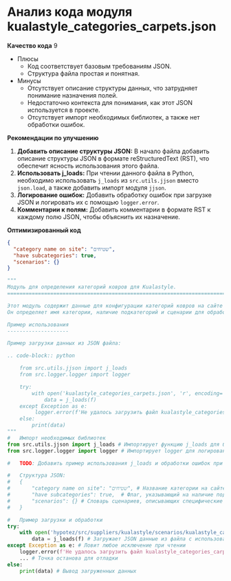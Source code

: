 # Анализ кода модуля kualastyle_categories_carpets.json

**Качество кода**
9
 -  Плюсы
    - Код соответствует базовым требованиям JSON.
    - Структура файла простая и понятная.
 -  Минусы
    - Отсутствует описание структуры данных, что затрудняет понимание назначения полей.
    - Недостаточно контекста для понимания, как этот JSON используется в проекте.
    - Отсутствует импорт необходимых библиотек, а также нет обработки ошибок.

**Рекомендации по улучшению**

1.  **Добавить описание структуры JSON:** В начало файла добавить описание структуры JSON в формате reStructuredText (RST), что обеспечит ясность использования этого файла.
2.  **Использовать j_loads:** При чтении данного файла в Python, необходимо использовать `j_loads` из `src.utils.jjson` вместо `json.load`, а также добавить импорт модуля `jjson`.
3.  **Логирование ошибок:** Добавить обработку ошибок при загрузке JSON и логировать их с помощью `logger.error`.
4.  **Комментарии к полям:** Добавить комментарии в формате RST к каждому полю JSON, чтобы объяснить их назначение.

**Оптимизированный код**
```json
{
  "category name on site": "שטיחים",
  "have subcategories": true,
  "scenarios": {}
}
```
```python
"""
Модуль для определения категорий ковров для Kualastyle.
=========================================================================================

Этот модуль содержит данные для конфигурации категорий ковров на сайте Kualastyle.
Он определяет имя категории, наличие подкатегорий и сценарии для обработки данных.

Пример использования
--------------------

Пример загрузки данных из JSON файла:

.. code-block:: python

    from src.utils.jjson import j_loads
    from src.logger.logger import logger

    try:
        with open('kualastyle_categories_carpets.json', 'r', encoding='utf-8') as f:
            data = j_loads(f)
    except Exception as e:
         logger.error(f'Не удалось загрузить файл kualastyle_categories_carpets.json. Ошибка: {e}')
    else:
        print(data)
"""
#   Импорт необходимых библиотек
from src.utils.jjson import j_loads # Импортирует функцию j_loads для безопасной загрузки JSON
from src.logger.logger import logger # Импортирует logger для логирования ошибок

#   TODO: Добавить пример использования j_loads и обработки ошибок при чтении файла

#   Структура JSON:
#   {
#       "category name on site": "שטיחים", # Название категории на сайте
#       "have subcategories": true,  # Флаг, указывающий на наличие подкатегорий
#       "scenarios": {} # Словарь сценариев, описывающих специфические правила обработки данных для этой категории
#   }

#   Пример загрузки и обработки
try:
    with open('hypotez/src/suppliers/kualastyle/scenarios/kualastyle_categories_carpets.json', 'r', encoding='utf-8') as f:
        data = j_loads(f) # Загружает JSON данные из файла с использованием j_loads
except Exception as e: # Ловит любое исключение при чтении
    logger.error(f'Не удалось загрузить файл kualastyle_categories_carpets.json. Ошибка: {e}') # Логирует ошибку загрузки
    ... # Точка останова для отладки
else:
    print(data) # Вывод загруженных данных
```